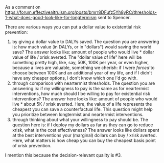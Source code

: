 As a comment on <https://forum.effectivealtruism.org/posts/bmrr8DFufz5Yh8yRC/thresholds-1-what-does-good-look-like-for-longtermism> sent to Spencer.

There are various ways you can put a dollar value to existential risk prevention:

1. by giving a dollar value to DALYs saved. The question you are answering is: how much value (in DALYs, or in "dollars") would saving the world save? The answer looks like: amount of people who would live * dollar value of life / xrisk averted. The "dollar value of life" here will be something pretty high, like, say, 50K, 100K per year, or even higher, because a lives are valuable, something we cherish: if I were *forced* to choose between 100K and an additional year of my life, and if I didn't have any cheaper options, I don't know which one I'd go with.
2. through comparison with neartermist thresholds. The question you are answering is: if my willingness to pay is the same as for neartermist interventions, how much should I be willing to pay for existential risk interventions? The answer here looks like: amount of people who would live * about 5K / xrisk averted. Here, the value of a life represents the cheapest you can save a counterfactual life. This question might help you prioritize between longtermist and neartermist interventions.
3. through thinking about what your willingness to pay should be. The question here is: if I deploy my dollars as far as they can go to reduce xrisk, what is the cost effectiveness? The answer looks like dollars spent at the best interventions your (marginal) dollars can buy / xrisk averted. Here, what matters is how cheap you can buy the cheapest basis point of xrisk prevention.

I mention this because the decision-relevant quality is #3.
